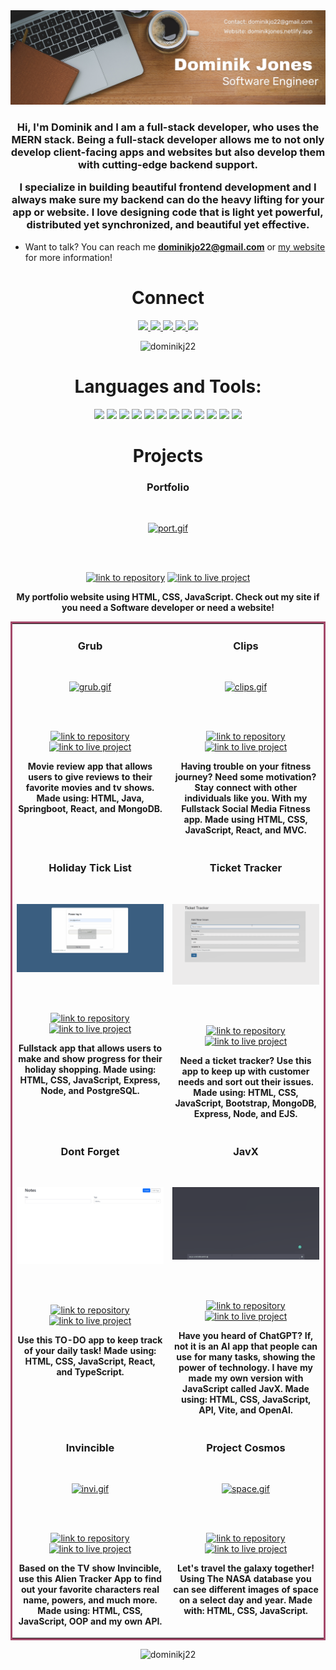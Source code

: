 <img src = "https://github.com/DominikJ22/DominikJ22/blob/main/Brown%20Wood%20Minimalist%20Profile%20LinkedIn%20Banner.png">

<h3 align="center"> <p>Hi, I'm Dominik and I am a full-stack developer, who uses the MERN stack. Being a full-stack developer allows me to not only develop client-facing apps and websites but also develop them with cutting-edge backend support.</p>
<p>I specialize in building beautiful frontend development and I always make sure my backend can do the heavy lifting for your app or website. I love designing code that is light yet powerful, distributed yet synchronized, and beautiful yet effective.</p> </h3>


- Want to talk? You can reach me **dominikjo22@gmail.com** or [my website](https://dominikjones.netlify.app/) for more information!


</p>

<h1 align="center">Connect</h1>
<p align="center">
  <a href="https://dominikjones.netlify.app/" target="_blank">
    <img src="https://img.shields.io/static/v1?label=|&message=WEBSITE&color=red&style=flat&logo=webflow&logo-color=white"/>
  </a>
  <a href="https://www.linkedin.com/in/dominik-jones/" target="_blank">
    <img src="https://img.shields.io/static/v1?label=|&message=LINKED-IN&color=red&style=flat&logo=linkedin&logo-color=white"/>
  </a>
  <a href="https://twitter.com/DomsDojo" target="_blank">
    <img src="https://img.shields.io/static/v1?label=|&message=TWITTER&color=red&style=flat&logo=twitter&logo-color=white"/>
  </a>
  <a href="https://angel.co/u/dominik-jones-2" target="_blank">
      <img src="https://img.shields.io/static/v1?label=|&message=ANGEL-LIST&color=red&style=flat&logo=angellist&logo-color=white"/>
  </a>
  <a href="dominikjo22@gmail.com" target="_blank">
      <img src="https://img.shields.io/static/v1?label=|&message=Email&color=red&style=flat&logo=aboutdotme&logo-color=white"/>
  </a> 
  <p align="center"> <img src="https://komarev.com/ghpvc/?username=dominikj22&label=Profile%20views&color=0e75b6&style=flat" alt="dominikj22" /> </p>
</p>



<h1 align="center">Languages and Tools:</h1> 
  <p align="center">
    <img src="https://img.shields.io/badge/HTML5-%23E34F26.svg?style=flat&logo=html5&logoColor=white"/>
    <img src="https://img.shields.io/badge/CSS3-%231572B6.svg?style=flat&logo=css3&logoColor=white"/>
  <img src="https://img.shields.io/static/v1?label=|&message=BOOTSTRAP&color=316c5e&style=plastic&logo=bootstrap"/>
    <img src="https://img.shields.io/badge/JavaScript-%23323330.svg?style=flat&logo=javascript&logoColor=%23F7DF1E"/>
    <img src="https://img.shields.io/badge/Node.js-6DA55F?style=flat&logo=node.js&logoColor=white"/>
    <img src="https://img.shields.io/badge/Express.js-%23404d59.svg?style=flat&logo=express&logoColor=%2361DAFB"/>
    <img src="https://img.shields.io/badge/React-%2320232a.svg?style=flat&logo=react&logoColor=%2361DAFB"/>
    <img src="https://img.shields.io/badge/MongoDB-%234ea94b.svg?style=flat&logo=mongodb&logoColor=white"/>
    <img src="https://img.shields.io/badge/Heroku-%23430098.svg?style=flat&logo=heroku&logoColor=white"/>
    <img src="https://img.shields.io/badge/Netlify-%23000000.svg?style=flat&logo=netlify&logoColor=#00C7B7"/>
     <img src="https://img.shields.io/static/v1?label=|&message=LINUX&color=bbb111&style=plastic&logo=linux"/>
    <img src="https://img.shields.io/static/v1?label=|&message=GIT&color=cbb148&style=plastic&logo=git"/>
</p>

<h1 align="center">Projects</h1>
 <td width="50%" valign="top">
      <h3 align="center">Portfolio</h3>
        <br />
           <p align="center"> 
       <a target="_blank" href="https://dominikjones.netlify.app/">
           <img src="port.gif" alt="port.gif"/>
        </a>
         </p>
        <br /><br />
        <p align="center">
          
  <a href="https://github.com/DominikJ22/Portfolio" target="_blank" rel="noreferrer">
    <img src="https://img.shields.io/badge/-repo-efefef?style=flat-square&logo=github&logoColor=red" alt="link to repository" height ="25px"></a> 
  <a href="https://dominikjones.netlify.app/" target="_blank" rel="noreferrer">
    <img src="https://img.shields.io/badge/-live%20site-red?style=flat-square" alt="link to live project" height="25px"></a>
        </p>
         <p align="center"><strong>My portfolio website using HTML, CSS, JavaScript. Check out my site if you need a Software developer or need a website!</strong></p>
    </td>

<table bordercolor="#a3496a">
<tr>
     <td width="50%" valign="top">
      <h3 align="center">Grub</h3>
        <br />
           <p align="center"> 
       <a target="_blank" href="https://grub-7z6jgl9kc-dominikj22.vercel.app/login">
           <img src="grub.gif" alt="grub.gif"/>
        </a>
         </p>
        <br /><br />
        <p align="center">
          
  <a href="https://github.com/DominikJ22/grub" target="_blank" rel="noreferrer">
    <img src="https://img.shields.io/badge/-repo-efefef?style=flat-square&logo=github&logoColor=red" alt="link to repository" height ="25px"></a> 
  <a href="https://grub-7z6jgl9kc-dominikj22.vercel.app/login" target="_blank" rel="noreferrer">
    <img src="https://img.shields.io/badge/-live%20site-red?style=flat-square" alt="link to live project" height="25px"></a>
        </p>
         <p align="center"><strong>Movie review app that allows users to give reviews to their favorite movies and tv shows. Made using: HTML, Java, Springboot, React, and MongoDB.</strong></p>
    </td>
     <td width="50%" valign="top">
      <h3 align="center">Clips</h3>
        <br />
            <p align="center"> 
       <a target="_blank" href="https://clips-zroc.vercel.app/">
           <img src="clips.gif" alt="clips.gif"/>
        </a>
         </p>
        <br /><br />
        <p align="center">
          
  <a href="https://github.com/DominikJ22/clips" target="_blank" rel="noreferrer">
    <img src="https://img.shields.io/badge/-repo-efefef?style=flat-square&logo=github&logoColor=red" alt="link to repository" height ="25px"></a> 
  <a href="https://clips-zroc.vercel.app/" target="_blank" rel="noreferrer">
    <img src="https://img.shields.io/badge/-live%20site-red?style=flat-square" alt="link to live project" height="25px"></a>
        </p>
         <p align="center"><strong>Having trouble on your fitness journey? Need some motivation? Stay connect with other individuals like you. With my Fullstack Social Media Fitness app. Made using HTML, CSS, JavaScript, React, and MVC.</strong></p>
    </td>
  </tr>
  <tr>
    <td width="50%" valign="top">
      <h3 align="center">Holiday Tick List</h3>
        <br />
           <p align="center"> 
       <a target="_blank" href="https://holiday-vosm.vercel.app/">
           <img src="hol.gif" alt="hol.gif"/>
        </a>
         </p>
        <br /><br />
        <p align="center">
          
  <a href="https://github.com/DominikJ22/holiday" target="_blank" rel="noreferrer">
    <img src="https://img.shields.io/badge/-repo-efefef?style=flat-square&logo=github&logoColor=red" alt="link to repository" height ="25px"></a> 
  <a href="https://holiday-vosm.vercel.app/" target="_blank" rel="noreferrer">
    <img src="https://img.shields.io/badge/-live%20site-red?style=flat-square" alt="link to live project" height="25px"></a>
        </p>
         <p align="center"><strong>Fullstack app that allows users to make and show progress for their holiday shopping. Made using: HTML, CSS, JavaScript, Express, Node, and PostgreSQL.</strong></p>
    </td>
     <td width="50%" valign="top">
      <h3 align="center">Ticket Tracker</h3>
        <br />
          <p align="center"> 
       <a target="_blank" href="https://ticket-txk1.onrender.com/">
           <img src="ticket.gif" alt="ticket.gif"/>
        </a>
         </p>
        <br /><br />
        <p align="center">
          
  <a href="https://github.com/DominikJ22/ticket-tracker" target="_blank" rel="noreferrer">
    <img src="https://img.shields.io/badge/-repo-efefef?style=flat-square&logo=github&logoColor=red" alt="link to repository" height ="25px"></a> 
  <a href="https://ticket-txk1.onrender.com/" target="_blank" rel="noreferrer">
    <img src="https://img.shields.io/badge/-live%20site-red?style=flat-square" alt="link to live project" height="25px"></a>
        </p>
         <p align="center"><strong>Need a ticket tracker? Use this app to keep up with customer needs and sort out their issues. Made using: HTML, CSS, JavaScript, Bootstrap, MongoDB, Express, Node, and EJS.</strong></p>
    </td>
  </tr>
  <tr>
         <td width="50%" valign="top">
      <h3 align="center">Dont Forget</h3>
        <br />
        <p align="center"> 
       <a target="_blank" href="https://notes-beta-hazel.vercel.app/">
           <img src="todo.gif" alt="todo.gif"/>
        </a>
         </p>
        <br /><br />
        <p align="center">
          
  <a href="https://github.com/DominikJ22/notes" target="_blank" rel="noreferrer">
    <img src="https://img.shields.io/badge/-repo-efefef?style=flat-square&logo=github&logoColor=red" alt="link to repository" height ="25px"></a> 
  <a href="https://notes-beta-hazel.vercel.app/" target="_blank" rel="noreferrer">
    <img src="https://img.shields.io/badge/-live%20site-red?style=flat-square" alt="link to live project" height="25px"></a>
        </p>
         <p align="center"><strong> Use this TO-DO app to keep track of your daily task! Made using: HTML, CSS, JavaScript, React, and TypeScript.</strong></p>
    </td>
     <td width="100%" valign="top">
      <h3 align="center">JavX</h3>
        <br />
       <p align="center"> 
       <a target="_blank" href="https://jav-ft9ruw07g-dominikj22.vercel.app/">
           <img src="javx.gif" alt="javx.gif"/>
        </a>
         </p>
        <br /><br />
        <p align="center">
          
  <a href="https://github.com/DominikJ22/JavX" target="_blank" rel="noreferrer">
    <img src="https://img.shields.io/badge/-repo-efefef?style=flat-square&logo=github&logoColor=red" alt="link to repository" height ="25px"></a> 
  <a href="https://jav-ft9ruw07g-dominikj22.vercel.app/" target="_blank" rel="noreferrer">
    <img src="https://img.shields.io/badge/-live%20site-red?style=flat-square" alt="link to live project" height="25px"></a>
        </p>
         <p align="center"><strong>Have you heard of ChatGPT? If, not it is an AI app that people can use for many tasks, showing the power of technology. I have my made my own version with JavaScript called JavX. Made using: HTML, CSS, JavaScript, API, Vite, and OpenAI.</strong></p>
    </td>
  </tr>
  <tr>
    <td width="50%" valign="top">
      <h3 align="center">Invincible</h3>
        <br />
     <p align="center"> 
       <a target="_blank" href="https://invincble-7jg2v5syh-dominikj22.vercel.app/">
           <img src="invi.gif" alt="invi.gif"/>
        </a>
         </p>
        <br /><br />
        <p align="center">
          
  <a href="https://github.com/DominikJ22/invincble-app" target="_blank" rel="noreferrer">
    <img src="https://img.shields.io/badge/-repo-efefef?style=flat-square&logo=github&logoColor=red" alt="link to repository" height ="25px"></a> 
  <a href="https://invincble-7jg2v5syh-dominikj22.vercel.app/" target="_blank" rel="noreferrer">
    <img src="https://img.shields.io/badge/-live%20site-red?style=flat-square" alt="link to live project" height="25px"></a>
        </p>
         <p align="center"><strong>Based on the TV show Invincible, use this Alien Tracker App to find out your favorite characters real name, powers, and much more. Made using: HTML, CSS, JavaScript, OOP and my own API.</strong></p>
    </td>
     <td width="50%" valign="top">
      <h3 align="center">Project Cosmos</h3>
        <br />
       <p align="center"> 
       <a target="_blank" href="https://project-cosmos.netlify.app">
           <img src="space.gif" alt="space.gif"/>
        </a>
         </p>
        <br /><br />
        <p align="center">
          
  <a href="https://github.com/DominikJ22/Nasa-Explorer" target="_blank" rel="noreferrer">
    <img src="https://img.shields.io/badge/-repo-efefef?style=flat-square&logo=github&logoColor=red" alt="link to repository" height ="25px"></a> 
  <a href="https://project-cosmos.netlify.app" target="_blank" rel="noreferrer">
    <img src="https://img.shields.io/badge/-live%20site-red?style=flat-square" alt="link to live project" height="25px"></a>
        </p>
         <p align="center"><strong>Let's travel the galaxy together! Using The NASA database you can see different images of space on a select day and year. Made with: HTML, CSS, JavaScript.</strong></p>
    </td>
  </tr>
</table>


<p align="center"><img src="https://github-readme-streak-stats.herokuapp.com/?user=dominikj22&" alt="dominikj22" /></p>

